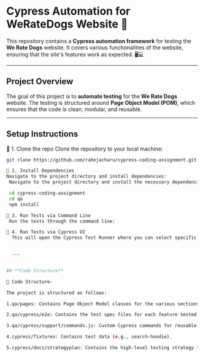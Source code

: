# **Cypress Automation for WeRateDogs Website** 🐶

This repository contains a **Cypress automation framework** for testing the **We Rate Dogs** website. It covers various functionalities of the website, ensuring that the site's features work as expected. 🖥️💻

---

## **Project Overview**

The goal of this project is to **automate testing** for the **We Rate Dogs** website. The testing is structured around **Page Object Model (POM)**, which ensures that the code is clean, modular, and reusable.

---

## **Setup Instructions**


🔹 1. Clone the repo
Clone the repository to your local machine:  
```bash
git clone https://github.com/rahejacharu/cypress-coding-assignment.git

🔹 2. Install Dependencies
Navigate to the project directory and install dependencies:
 Navigate to the project directory and install the necessary dependencies:

 cd cypress-coding-assignment  
 cd qa
 npm install

🔹 3. Run Tests via Command Line 
 Run the tests through the command line:

🔹 4. Run Tests via Cypress UI
  This will open the Cypress Test Runner where you can select specific tests to run.

 
  ---


## **Code Structure**

🧱 Code Structure-

The project is structured as follows:

1.qa/pages: Contains Page Object Model classes for the various sections of the website (e.g., header, footer, adoption process).

2.qa/cypress/e2e: Contains the test spec files for each feature tested (e.g., header.cy.js, footer.cy.js).

3.qa/cypress/support/commands.js: Custom Cypress commands for reusable actions (e.g., navigating to certain pages).

4.cypress/fixtures: Contains test data (e.g., search-hoodie).

5.cypress/docs/strategyplan: Contains the high-level testing strategy for the assignment.


